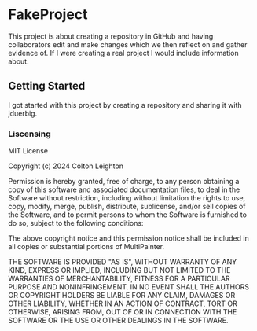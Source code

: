 # FakeProject
This project is about creating a repository in GitHub and having collaborators edit and make changes which we then reflect on and gather evidence of. If I were creating a real project I would include information about: 


## Getting Started
I got started with this project by creating a repository and sharing it with jduerbig.

### Liscensing
MIT License

Copyright (c) 2024 Colton Leighton

Permission is hereby granted, free of charge, to any person obtaining a copy
of this software and associated documentation files, to deal
in the Software without restriction, including without limitation the rights
to use, copy, modify, merge, publish, distribute, sublicense, and/or sell
copies of the Software, and to permit persons to whom the Software is
furnished to do so, subject to the following conditions:

The above copyright notice and this permission notice shall be included in all
copies or substantial portions of MultiPainter.

THE SOFTWARE IS PROVIDED "AS IS", WITHOUT WARRANTY OF ANY KIND, EXPRESS OR
IMPLIED, INCLUDING BUT NOT LIMITED TO THE WARRANTIES OF MERCHANTABILITY,
FITNESS FOR A PARTICULAR PURPOSE AND NONINFRINGEMENT. IN NO EVENT SHALL THE
AUTHORS OR COPYRIGHT HOLDERS BE LIABLE FOR ANY CLAIM, DAMAGES OR OTHER
LIABILITY, WHETHER IN AN ACTION OF CONTRACT, TORT OR OTHERWISE, ARISING FROM,
OUT OF OR IN CONNECTION WITH THE SOFTWARE OR THE USE OR OTHER DEALINGS IN THE
SOFTWARE.
